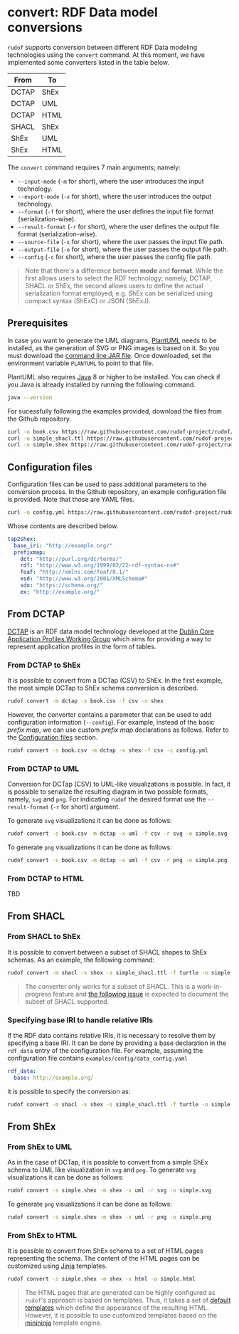 # convert: RDF Data model conversions

`rudof` supports conversion between different RDF Data modeling technologies using the `convert` command.
At this moment, we have implemented some converters listed in the table below.

| From  | To   |
|-------|------|
| DCTAP | ShEx |
| DCTAP | UML  |
| DCTAP | HTML |
| SHACL | ShEx |
| ShEx  | UML  |
| ShEx  | HTML |

The `convert` command requires 7 main arguments; namely:

- `--input-mode` (`-m` for short), where the user introduces the input technology.
- `--export-mode` (`-x` for short), where the user introduces the output technology.
- `--format` (`-f` for short), where the user defines the input file format (serialization-wise).
- `--result-format` (`-r` for short), where the user defines the output file format (serialization-wise).
- `--source-file` (`-s` for short), where the user passes the input file path.
- `--output-file` (`-o` for short), where the user passes the output file path.
- `--config` (`-c` for short), where the user passes the config file path.

> Note that there's a difference between **mode** and **format**. While the first allows users to select the RDF technology; namely, DCTAP, SHACL or ShEx, the second allows users to define the actual serialization format employed; e.g. ShEx can be serialized using compact syntax (ShExC) or JSON (ShExJ).

## Prerequisites

In case you want to generate the UML diagrams, [PlantUML](https://plantuml.com/) needs to be installed, as the generation of SVG or PNG images is based on it.
So you must download the [command line JAR file](https://plantuml.com/download).
Once downloaded, set the environment variable `PLANTUML` to point to that file.

PlantUML also requires [Java](https://www.oracle.com/java/technologies) 8 or higher to be installed. You can check if you Java is already installed by running the following command.

```sh
java --version
```

For sucessfully following the examples provided, download the files from the Github repository.

```sh
curl -o book.csv https://raw.githubusercontent.com/rudof-project/rudof/refs/heads/master/examples/dctap/book.csv
curl -o simple_shacl.ttl https://raw.githubusercontent.com/rudof-project/rudof/refs/heads/master/examples/simple_shacl.ttl
curl -o simple.shex https://raw.githubusercontent.com/rudof-project/rudof/refs/heads/master/examples/simple.shex
```

## Configuration files

Configuration files can be used to pass additional parameters to the conversion process.
In the Github repository, an example configuration file is provided.
Note that those are YAML files.

```sh
curl -o config.yml https://raw.githubusercontent.com/rudof-project/rudof/refs/heads/master/examples/dctap/book_converter_config.yml
```

Whose contents are described below.

```yaml
tap2shex:
  base_iri: "http://example.org/"
  prefixmap:
    dct: "http://purl.org/dc/terms/"
    rdf: "http://www.w3.org/1999/02/22-rdf-syntax-ns#"
    foaf: "http://xmlns.com/foaf/0.1/"
    xsd: "http://www.w3.org/2001/XMLSchema#"
    sdo: "https://schema.org/"
    ex: "http://example.org/"
```

## From DCTAP

[DCTAP](https://www.dublincore.org/specifications/dctap/) is an RDF data model technology developed at the [Dublin Core Application Profiles Working Group](https://github.com/dcmi/dctap) which aims for providing a way to represent application profiles in the form of tables.

### From DCTAP to ShEx

It is possible to convert from a DCTap (CSV) to ShEx.
In the first example, the most simple DCTap to ShEx schema conversion is described.

```sh
rudof convert -m dctap -s book.csv -f csv -x shex
```

However, the converter contains a parameter that can be used to add configuration information (`--config`).
For example, instead of the basic *prefix map*, we can use custom *prefix map* declarations as follows.
Refer to the [Configuration files](#configuration-files) section.

```sh
rudof convert -s book.csv -m dctap -x shex -f csv -c config.yml
```

### From DCTAP to UML

Conversion for DCTap (CSV) to UML-like visualizations is possible.
In fact, it is possible to serialize the resulting diagram in two possible formats, namely, `svg` and `png`.
For indicating `rudof` the desired format use the `--result-format` (`-r` for short) argument.

To generate `svg` visualizations it can be done as follows:

```sh
rudof convert -s book.csv -m dctap -x uml -f csv -r svg -o simple.svg
```

To generate `png` visualizations it can be done as follows:

```sh
rudof convert -s book.csv -m dctap -x uml -f csv -r png -o simple.png
```

### From DCTAP to HTML

TBD

## From SHACL

### From SHACL to ShEx

It is possible to convert between a subset of SHACL shapes to ShEx schemas.
As an example, the following command:

```sh
rudof convert -m shacl -x shex -s simple_shacl.ttl -f turtle -o simple.shex
```

> The converter only works for a subset of SHACL. This is a work-in-progress feature and [the following issue](https://github.com/rudof-project/rudof/issues/127) is expected to document the subset of SHACL supported.

### Specifying base IRI to handle relative IRIs

If the RDF data contains relative IRIs, it is necessary to resolve them by specifying a base IRI. It can be done by providing a base declaration in the `rdf_data` entry of the configuration file. For example, assuming the configuration file contains `examples/config/data_config.yaml`

```yaml
rdf_data:
  base: http://example.org/
```

it is possible to specify the conversion as:

```sh
rudof convert -m shacl -x shex -s simple_shacl.ttl -f turtle -o simple.shex -c examples/config/data_config.yml
```

## From ShEx

### From ShEx to UML

As in the case of DCTap, it is possible to convert from a simple ShEx schema to UML like visualization in `svg` and `png`.
To generate `svg` visualizations it can be done as follows:

```sh
rudof convert -s simple.shex -m shex -x uml -r svg -o simple.svg
```

To generate `png` visualizations it can be done as follows:

```sh
rudof convert -s simple.shex -m shex -x uml -r png -o simple.png
```

### From ShEx to HTML

It is possible to convert from ShEx schema to a set of HTML pages representing the schema.
The content of the HTML pages can be customized using [Jinja](https://docs.rs/minijinja/latest/minijinja/index.html) templates.

```sh
rudof convert -s simple.shex -m shex -x html -o simple.html
```

> The HTML pages that are generated can be highly configured as `rudof`'s approach is based on templates. Thus, it takes a set of [default templates](https://github.com/rudof-project/rudof/tree/master/shapes_converter/default_templates) which define the appearance of the resulting HTML. However, it is possible to use customized templates based on the [minininja](https://docs.rs/minijinja/latest/minijinja/index.html) template engine.
